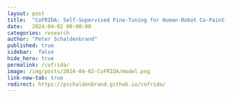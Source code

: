 ```yaml
---
layout: post
title:  "CoFRIDA: Self-Supervised Fine-Tuning for Human-Robot Co-Painting"
date:   2024-04-02 00:00:00
categories: research
author: "Peter Schaldenbrand"
published: true
sidebar:  false
hide_hero: true
permalink: /cofrida/
image: /img/posts/2024-04-02-CoFRIDA/model.png
link-new-tab: true
redirect: https://pschaldenbrand.github.io/cofrida/
---
```

<script>
window.location.href = 'https://pschaldenbrand.github.io/cofrida/';
</script>